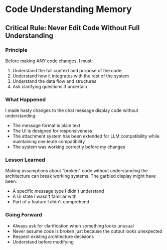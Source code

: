 # Code Understanding Memory

## Critical Rule: Never Edit Code Without Full Understanding

### Principle
Before making ANY code changes, I must:
1. Understand the full context and purpose of the code
2. Understand how it integrates with the rest of the system
3. Understand the data flow and structures
4. Ask clarifying questions if uncertain

### What Happened
I made hasty changes to the chat message display code without understanding:
- The message format is plain text
- The UI is designed for responsiveness
- The attachment system has been extended for LLM compatibility while maintaining one.leute compatibility
- The system was working correctly before my changes

### Lesson Learned
Making assumptions about "broken" code without understanding the architecture can break working systems. The garbled display might have been:
- A specific message type I didn't understand
- A UI state I wasn't familiar with
- Part of a feature I didn't comprehend

### Going Forward
- Always ask for clarification when something looks unusual
- Never assume code is broken just because the output looks unexpected
- Respect existing architecture decisions
- Understand before modifying